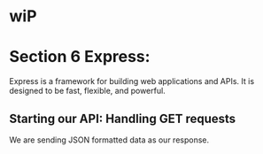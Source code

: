 # wiP

# Section 6 Express: 

Express is a framework for building web applications and APIs. It is designed to be fast, flexible, and powerful.

## Starting our API: Handling GET requests



We are sending JSON formatted data as our response.

